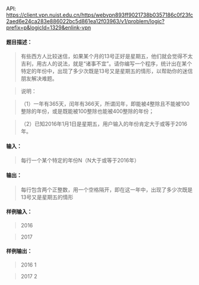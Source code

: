 API: https://client.vpn.nuist.edu.cn/https/webvpn893ff9021738b0357186c0f23fc2aed6e24ca283e886022bc5d861ea12f03963/v1/problem/logic?prefix=p&logicId=1329&enlink-vpn

#### 题目描述：	
> 有些西方人比较迷信，如果某个月的13号正好是星期五，他们就会觉得不太吉利，用古人的说法，就是“诸事不宜”。请你编写一个程序，统计出在某个特定的年份中，出现了多少次既是13号又是星期五的情形，以帮助你的迷信朋友解决难题。

> 说明：

> （1）一年有365天，闰年有366天，所谓闰年，即能被4整除且不能被100整除的年份，或是既能被100整除也能被400整除的年份；

> （2）已知2016年1月1日是星期五，用户输入的年份肯定大于或等于2016年。

#### 输入：	
> 每行一个某个特定的年份N（N大于或等于2016年）

#### 输出：	
> 每行包含两个正整数，用一个空格隔开，即在这一年中，出现了多少次既是13号又是星期五的情形

#### 样例输入：	
> 2016

> 2017

#### 样例输出：	
> 2016 1

> 2017 2